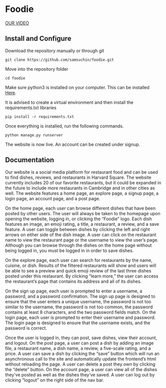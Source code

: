 # Foodie

[OUR VIDEO](https://www.youtube.com/watch?v=JjaYeO0H4Sk)

## Install and Configure
Download the repository manually or through git

`git clone https://github.com/samsuchin/foodie.git`

Move into the repository folder

`cd foodie`

Make sure python3 is installed on your computer. This can be installed [Here](https://www.python.org/downloads/).

It is advised to create a virtual environment and then install the requirements.txt libraries

`pip install -r requirements.txt`

Once everything is installed, run the following commands.

`python manage.py runserver`

The website is now live. An account can be created under signup.

## Documentation

Our website is a social media platform for restaurant food and can be used to find dishes, reviews, and restaurants in Harvard Square. The website currently includes 20 of our favorite restaurants, but it could be expanded in the future to include more restaurants in Cambridge and in other cities as well. The website features a home page, an explore page, a signup page, a login page, an account page, and a post page. 

On the home page, each user can browse different dishes that have been posted by other users. The user will always be taken to the homepage upon opening the website, logging in, or clicking the “Foodie” logo. Each dish features an image, an emoji rating, a title, a restaurant, a review, and a save feature. A user can toggle between dishes by clicking the left and right arrows on either side of the dish image. A user can click on the restaurant name to view the restaurant page or the username to view the user’s page. Although you can browse through the dishes on the home page without being logged in, you must be logged in in order to save dishes. 

On the explore page, each user can search for restaurants by the name, cuisine, or dish. Results of the filtered restaurants will show and users will be able to see a preview and quick emoji review of the last three dishes posted under this restaurant. By clicking “learn more,” the user can access the restaurant’s page that contains its address and all of its dishes.

On the sign up page, each user is prompted to enter a username, a password, and a password confirmation. The sign up page is designed to ensure that the user enters a unique username, the password is not too similar to the username, the password is not too common, the password contains at least 8 characters, and the two password fields match. On the login page, each user is prompted to enter their username and password. The login page is designed to ensure that the username exists, and the password is correct.

Once the user is logged in, they can post, save dishes, view their account, and logout. On the post page, a user can post a dish by adding an image file, a restaurant name, a dish name, a review, a five-scale rating, and a price. A user can save a dish by clicking the “save” button which will run an asynchronous call to the site and automatically update the frontend’s html without reloading the page. A user can delete a post they own by clicking the “delete” button. On the account page, a user can view all of the dishes they've posted as well as the dishes they’ve saved. A user can log out by clicking “logout” on the right side of the nav bar.
